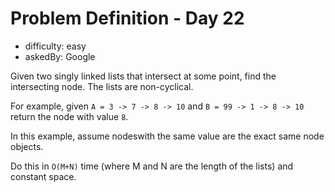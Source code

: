 # Problem Definition - Day 22

 - difficulty: easy
 - askedBy: Google

Given two singly linked lists that intersect at some point, find the intersecting node. The lists are non-cyclical.

For example, given `A = 3 -> 7 -> 8 -> 10` and `B = 99 -> 1 -> 8 -> 10` return the node with value `8`.

In this example, assume nodeswith the same value are the exact same node objects.

Do this in `O(M+N)` time (where M and N are the length of the lists) and constant space.
